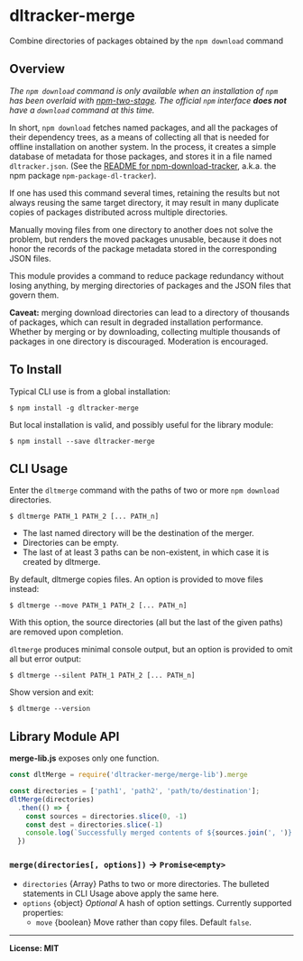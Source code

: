 # dltracker-merge
Combine directories of packages obtained by the `npm download` command

## Overview
*The `npm download` command is only available when an installation of `npm` has been overlaid with [npm-two-stage](https://github.com/mmraff/npm-two-stage#readme).
The official `npm` interface **does not** have a `download` command at this time.*

In short, `npm download` fetches named packages, and all the packages of their dependency trees, as a means of collecting all that is needed for offline installation on another system.
In the process, it creates a simple database of metadata for those packages, and stores it in a file named `dltracker.json`.
(See the [README for npm-download-tracker](https://github.com/mmraff/npm-download-tracker#readme), a.k.a. the npm package `npm-package-dl-tracker`).

If one has used this command several times, retaining the results but not always reusing the same target directory, it may result in many duplicate copies of packages distributed across multiple directories.

Manually moving files from one directory to another does not solve the problem, but renders the moved packages unusable, because it does not honor the records of the package metadata stored in the corresponding JSON files.

This module provides a command to reduce package redundancy without losing anything, by merging directories of packages and the JSON files that govern them.

**Caveat:** merging download directories can lead to a directory of thousands of packages, which can result in degraded installation performance. Whether by merging or by downloading, collecting multiple thousands of packages in one directory is discouraged. Moderation is encouraged.

## To Install

Typical CLI use is from a global installation:
```
$ npm install -g dltracker-merge
```
But local installation is valid, and possibly useful for the library module:
```
$ npm install --save dltracker-merge
```

## CLI Usage
Enter the `dltmerge` command with the paths of two or more `npm download` directories.
```
$ dltmerge PATH_1 PATH_2 [... PATH_n]
```
* The last named directory will be the destination of the merger.
* Directories can be empty.
* The last of at least 3 paths can be non-existent, in which case it is created by dltmerge.

By default, dltmerge copies files. An option is provided to move files instead:
```
$ dltmerge --move PATH_1 PATH_2 [... PATH_n]
```
With this option, the source directories (all but the last of the given paths) are removed upon completion.

`dltmerge` produces minimal console output, but an option is provided to omit all but error output:
```
$ dltmerge --silent PATH_1 PATH_2 [... PATH_n]
```

Show version and exit:
```
$ dltmerge --version
```

## Library Module API
**merge-lib.js** exposes only one function.

```js
const dltMerge = require('dltracker-merge/merge-lib').merge

const directories = ['path1', 'path2', 'path/to/destination'];
dltMerge(directories)
  .then(() => {
    const sources = directories.slice(0, -1)
    const dest = directories.slice(-1)
    console.log(`Successfully merged contents of ${sources.join(', ')} into ${dest}`)
  })
```

### `merge(directories[, options])` &rarr; `Promise<empty>`
* `directories` {Array} Paths to two or more directories. The bulleted statements in CLI Usage above apply the same here.
* `options` {object} *Optional* A hash of option settings. Currently supported properties:
  - `move` {boolean} Move rather than copy files. Default `false`.

------

**License: MIT**

